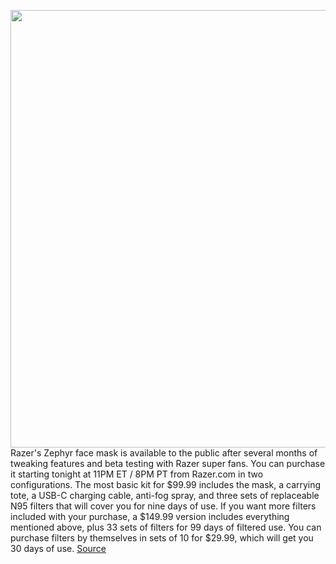 <img src='https://cdn.vox-cdn.com/thumbor/IaYWE9ETfSA5jHwMxOhFOcZbCxE=/0x0:4378x2918/1200x800/filters:focal(1839x1109:2539x1809)/cdn.vox-cdn.com/uploads/chorus_image/image/70027123/zephyrhero.0.jpg' width='700px' /><br/>
Razer's Zephyr face mask is available to the public after several months of tweaking features and beta testing with Razer super fans. You can purchase it starting tonight at 11PM ET / 8PM PT from Razer.com in two configurations. The most basic kit for $99.99 includes the mask, a carrying tote, a USB-C charging cable, anti-fog spray, and three sets of replaceable N95 filters that will cover you for nine days of use. If you want more filters included with your purchase, a $149.99 version includes everything mentioned above, plus 33 sets of filters for 99 days of filtered use. You can purchase filters by themselves in sets of 10 for $29.99, which will get you 30 days of use.
<a href='https://www.theverge.com/2021/10/21/22726468/razer-zephyr-face-mask-available-features-design-safety'> Source <a/>